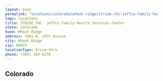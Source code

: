 ```yaml
---
layout: base
permalink: "locations/colorado/wheat-ridge/stride-chc-jeffco-family-health-services-center/"
tags: locations
title: STRIDE CHC- Jeffco Family Health Services Center 
state: Colorado
hood: Wheat Ridge
address: 7495 W. 29th Avenue
city: Wheat Ridge
zip: 80033
locationType: Drive-thru
phone: (303) 360-6276
---
```

## Colorado